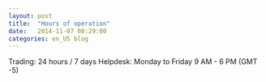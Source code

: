 ```yaml
---
layout: post
title:  "Hours of operation"
date:   2014-11-07 00:29:00
categories: en_US blog
---
```


Trading: 24 hours / 7 days
Helpdesk: Monday to Friday 9 AM - 6 PM (GMT -5)